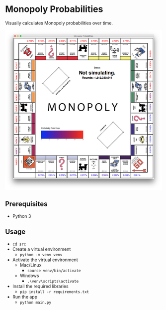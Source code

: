 # Monopoly Probabilities

Visually calculates Monopoly probabilities over time.

![Main GUI](screenshots/monopoly_probabilities.png "Main GUI")

## Prerequisites

* Python 3

## Usage

* `cd src`
* Create a virtual environment
  * `python -m venv venv`
* Activate the virtual environment
  * Mac/Linux
    * `source venv/bin/activate`
  * Windows
    * `.\venv\scripts\activate`
* Install the required libraries
  * `pip install -r requirements.txt`
* Run the app
  * `python main.py`
